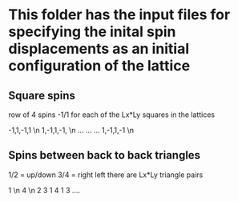 # This folder has the input files for specifying the inital spin displacements as an initial configuration of the lattice


## Square spins

row of 4 spins -1/1 for each of the Lx*Ly squares in the lattices

-1,1,-1,1 \n
1,-1,1,-1, \n
...
...
...
1,-1,1,-1 \n

## Spins between back to back triangles 

1/2 = up/down   3/4 = right left   there are Lx*Ly triangle pairs 

1 \n
4 \n 
2
3
1
4
1
3
....
